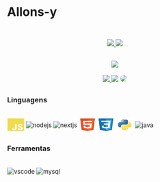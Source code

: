 # Allons-y


 ##
 <br>
<div align="center">  
  <a href="https://github.com/danieluau">
  <img height="180em" src="https://github-readme-stats.vercel.app/api?username=danieluau&show_icons=true&theme=transparent"/>
  <img height="180em" src="https://github-readme-stats.vercel.app/api/top-langs/?username=danieluau&layout=compact&langs_count=16&theme=transparent"/>
</div>

 <br>
 
 <p align="center">
  <img src="https://github-profile-trophy.vercel.app/?username=danieluau&theme=transparent&row=2&no-bg=true&column=3&margin-w=15&margin-h=15" />
</p>

<div align="center"> 
<a href="https://instagram.com/danieluau" target="_blank"><img src="https://img.shields.io/badge/-Instagram-%23E4405F?style=transparent&logo=instagram&logoColor=white"</a>
<a href = "mailto:daniellealuau@gmail.com"> <img src="https://img.shields.io/badge/-Gmail-%23333?style=transparent&logo=gmail&logoColor=white" target="_blank"></a>
<a href="https://www.linkedin.com/in/daniel-araujo-leal-131191289/" target="_blank"><img src="https://img.shields.io/badge/-LinkedIn-%230077B5?style=transparent&logo=linkedin&logoColor=white" style="border-radius: 30px" target="_blank"></a> 
 </div>

##
 ### Linguagens
 
<div style="display: inline_block"><br>
  <img align="center" alt="Rafa-Js" height="30" width="40" src="https://raw.githubusercontent.com/devicons/devicon/master/icons/javascript/javascript-plain.svg">
  <img align="center" alt="nodejs" height="30" width="40" src="https://cdn.jsdelivr.net/gh/devicons/devicon/icons/nodejs/nodejs-original-wordmark.svg" />
  <img align="center" alt="nextjs" height="30" width="40" src="https://cdn.jsdelivr.net/gh/devicons/devicon/icons/nextjs/nextjs-original-wordmark.svg" />   
  <img align="center" alt="Rafa-HTML" height="30" width="40" src="https://raw.githubusercontent.com/devicons/devicon/master/icons/html5/html5-original.svg">
  <img align="center" alt="Rafa-CSS" height="30" width="40" src="https://raw.githubusercontent.com/devicons/devicon/master/icons/css3/css3-original.svg">
  <img align="center" alt="Rafa-Python" height="30" width="40" src="https://raw.githubusercontent.com/devicons/devicon/master/icons/python/python-original.svg">
  <img align="center" alt="java" height="30" width="40" src="https://cdn.jsdelivr.net/gh/devicons/devicon/icons/java/java-original.svg">
</div>

 ##
  ### Ferramentas
 
 <div style="display: inline_block"><br> 

<img align="center" alt="vscode" height="30" width="40" src="https://cdn.jsdelivr.net/gh/devicons/devicon/icons/vscode/vscode-original.svg" />
<img align="center" alt="mysql" height="30" width="40" src="https://cdn.jsdelivr.net/gh/devicons/devicon/icons/mysql/mysql-original.svg" />
  


 </div>
 

 
  </div>
